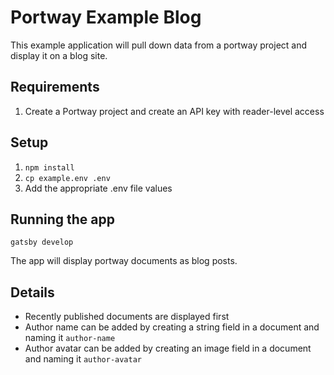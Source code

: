 # Portway Example Blog

This example application will pull down data from a portway project and display it on a blog site.

## Requirements
1. Create a Portway project and create an API key with reader-level access

## Setup
1. `npm install`
1. `cp example.env .env`
1. Add the appropriate .env file values

## Running the app
`gatsby develop`

The app will display portway documents as blog posts.

## Details

- Recently published documents are displayed first
- Author name can be added by creating a string field in a document and naming it `author-name`
- Author avatar can be added by creating an image field in a document and naming it `author-avatar`